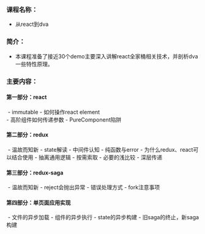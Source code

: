 ### 课程名称：

- 从react到dva

### 简介：

- 本课程准备了接近30个demo主要深入讲解react全家桶相关技术，并剖析dva一些特性原理。

### 主要内容：

#### 第一部分：react

​    - immutable
    - 如何操作react element				
    - 高阶组件如何传递参数
    - PureComponent陷阱

#### 第二部分：redux

​    - 温故而知新
    - state解读
    - 中间件认知
    - 纯函数与error
    - 为什么redux、react可以结合使用
    - 抽离通用逻辑
    - 按需索取
    - 必要的浅比较
    - 深层传递

#### 第三部分：redux-saga

​    - 温故而知新
    - reject会抛出异常
    - 错误处理方式
    - fork注意事项

#### 第四部分：单页面应用实现

​    - 文件的异步加载
    - 组件的异步执行
    - state的异步构建
    - 旧saga的终止，新saga构建